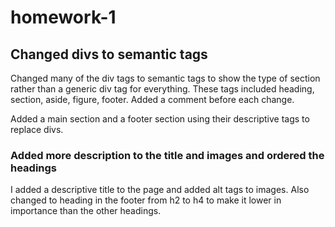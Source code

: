 # homework-1
## Changed divs to semantic tags
Changed many of the div tags to semantic tags to show the type of section rather than a generic div tag for everything. These tags included heading, section, aside, figure, footer. Added a comment before each change.

Added a main section and a footer section using their descriptive tags to replace divs.

### Added more description to the title and images and ordered the headings

I added a descriptive title to the page and added alt tags to images. Also changed to heading in the footer from h2 to h4 to make it lower in importance than the other headings.
